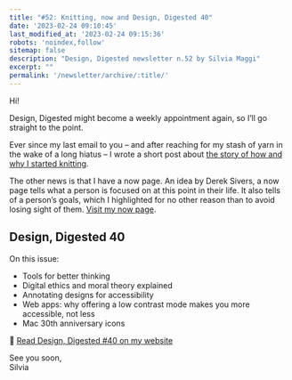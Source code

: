```yaml
---
title: "#52: Knitting, now and Design, Digested 40"
date: '2023-02-24 09:10:45'
last_modified_at: '2023-02-24 09:15:36'
robots: 'noindex,follow'
sitemap: false
description: "Design, Digested newsletter n.52 by Silvia Maggi"
excerpt: ""
permalink: '/newsletter/archive/:title/'
---
```

Hi!

Design, Digested might become a weekly appointment again, so I’ll go straight to the point.

Ever since my last email to you – and after reaching for my stash of yarn in the wake of a long hiatus – I wrote a short post about [the story of how and why I started knitting](https://silviamaggidesign.com/personal/back-to-knitting/).

The other news is that I have a now page. An idea by Derek Sivers, a now page tells what a person is focused on at this point in their life. It also tells of a person’s goals, which I highlighted for no other reason than to avoid losing sight of them. [Visit my now page](https://silviamaggidesign.com/now/).

## Design, Digested 40

On this issue:

- Tools for better thinking
- Digital ethics and moral theory explained
- Annotating designs for accessibility
- Web apps: why offering a low contrast mode makes you more accessible, not less
- Mac 30th anniversary icons

🔗 [Read Design, Digested #40 on my website](https://silviamaggidesign.com/design-digested/design-digested-40/)


See you soon,<br>
Silvia